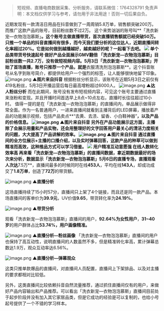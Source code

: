 

> 短视频、直播电商数据采集、分析服务，请联系微信：1764328791
免责声明：本文档仅供学习与参考，请勿用于非法用途！否则一切后果自负。



近期发现有一款清洁日用品在抖音做到了一周周销5.8万单，销售额突破200万。而推广这款产品的账号，目前粉丝数不过2万。
这个来势汹汹的账号叫**「洗衣新宠—衣物泡泡慕斯」**。这个账号主做直播带货，首次直播销售额就已经突破50万。
只推一个单品的抖音直播间有很多，而今天我们要分析的这位达人，近期直播间转化率超过20%。它是如何做到越播越好，越卖越好的呢？一起看下去吧。
![](https://cdn.nlark.com/yuque/0/2021/webp/97322/1620788534026-bb50c272-c049-4bc0-94be-d8fc96e265b3.webp#clientId=ub77bc16d-af3d-4&from=paste&height=70&id=uc342b7fc&margin=%5Bobject%20Object%5D&originHeight=140&originWidth=140&originalType=url&status=done&style=none&taskId=u6c6335fa-42a9-4984-a794-c259c47a33d&width=70)
**单个品类带货号快速起号**
**做好产品全面展示GMV翻倍**
「洗衣新宠—衣物泡泡慕斯」目前粉丝数一共2.7万，没有做短视频内容。5月3日「洗衣新宠—衣物泡泡慕斯」开始了首场直播，账号只推荐一个产品，就是**衣服清洗剂泡泡慕斯**。这个抖音账号从名字到账号简介，都提供给用户一个强烈的标签，让人能够很快地留下印象。
![image.png](https://cdn.nlark.com/yuque/0/2021/png/97322/1620788566730-fdac3385-2578-45ee-b880-21fbad56a4f5.png#clientId=ub77bc16d-af3d-4&from=paste&height=402&id=u908da6d3&margin=%5Bobject%20Object%5D&name=image.png&originHeight=803&originWidth=912&originalType=binary&size=701096&status=done&style=none&taskId=u3c89b4b1-2521-4bd0-967d-a0b314fa89d&width=456)
**▲图片来自抖音**
根据粉丝分析显示，该账号在近期5月3日之前仅有419名粉丝，5月3日开播运营后每日最高增粉超过6000人。
![image.png](https://cdn.nlark.com/yuque/0/2021/png/97322/1620788573518-51738067-c191-43a7-92c1-5fada39fb2ea.png#clientId=ub77bc16d-af3d-4&from=paste&height=273&id=u3bfa0767&margin=%5Bobject%20Object%5D&name=image.png&originHeight=546&originWidth=764&originalType=binary&size=56530&status=done&style=none&taskId=u9e7f57c3-ebbd-4faf-908f-93f1f742573&width=382)
**▲达人粉丝分析**
而在此期间，账号没有发布短视频内容，可见这个账号主要通过直播来涨粉和变现。并且开播时间首选早上8点~10点左右，直播时长往往超过10小时。
值得一提的是在「洗衣新宠—衣物泡泡慕斯」的直播间内，单品展示做得非常全面。作为一名普通用户，一进来直播间就看到主播背后的LED屏幕，播放着产品的功能展示视频，包括产品卖点**“去黄、去渍、留香、小白鞋神器”**，以及产品的价格信息。
![image.png](https://cdn.nlark.com/yuque/0/2021/png/97322/1620788579694-43fc9c9f-f614-42d0-af3b-49177f2222d2.png#clientId=ub77bc16d-af3d-4&from=paste&height=236&id=u4ef0fabe&margin=%5Bobject%20Object%5D&name=image.png&originHeight=472&originWidth=784&originalType=binary&size=679898&status=done&style=none&taskId=u831b0316-ef8b-4bb2-8539-43c82433c99&width=392)
**▲图片来自抖音**
另外在产品功能展示这方面，主播除了会展示用量和产品实物，还会用整理好的文字回答用户最关心的清洁力度相关的问题，大大提高了产品讲解的效率。
![image.png](https://cdn.nlark.com/yuque/0/2021/png/97322/1620788585966-379e00c6-0cee-4a00-83c8-a6a689595382.png#clientId=ub77bc16d-af3d-4&from=paste&height=402&id=u575730b9&margin=%5Bobject%20Object%5D&name=image.png&originHeight=803&originWidth=912&originalType=binary&size=1320864&status=done&style=none&taskId=u667c8f53-f231-4b3d-8d03-3884bb88e36&width=456)
**▲图片来自抖音**
通过直播间的全方位展示+主播的口播介绍，以及实时弹幕回答，这款产品的种草可以做到精准而高效，这种推品方式可以学习借鉴。
![](https://cdn.nlark.com/yuque/0/2021/webp/97322/1620788534635-53960049-969c-4f07-896d-d328882d1e29.webp#clientId=ub77bc16d-af3d-4&from=paste&height=70&id=u456ed048&margin=%5Bobject%20Object%5D&originHeight=140&originWidth=140&originalType=url&status=done&style=none&taskId=u9187e0ab-1c64-4ae6-be42-98e6a9d1c3a&width=70)
**用户精准互动意愿强**
**在线人数转化效率高**
再来看「洗衣新宠—衣物泡泡慕斯」的直播间数据，拿近期数据最好的场次来分析，数据显示「洗衣新宠—衣物泡泡慕斯」5月6日的直播专场，直播观看人次达**7.5万**，直播间最多的时候同时在线**453人**，平均在线**143人**，却成功成交了**1.8万单**，创造了**72万**的带货额。


![image.png](https://cdn.nlark.com/yuque/0/2021/png/97322/1620788594111-c12458f8-823b-4825-9ae3-aa3cd2fa9885.png#clientId=ub77bc16d-af3d-4&from=paste&height=467&id=u631998e7&margin=%5Bobject%20Object%5D&name=image.png&originHeight=934&originWidth=702&originalType=binary&size=298582&status=done&style=none&taskId=u02099ee1-2a10-4600-af1d-a9a9aa811e7&width=351)
**▲直播分析**


这场直播持续了15小时57分，直播间只上架了4个链接，而且还是同一款产品。本场直播间的客单价为**39.9元**，UV价值**9.65**，带货转化率为**24.19%**。


![image.png](https://cdn.nlark.com/yuque/0/2021/png/97322/1620788601104-f6472857-17ef-49eb-ab0f-730f00596063.png#clientId=ub77bc16d-af3d-4&from=paste&height=315&id=udab09b62&margin=%5Bobject%20Object%5D&name=image.png&originHeight=630&originWidth=688&originalType=binary&size=139792&status=done&style=none&taskId=u19eb3799-4048-4805-a966-89869861055&width=344)
**▲带货分析**


观看「洗衣新宠—衣物泡泡慕斯」直播间的用户，**92.64%**为**女性用户**，**31~40岁**的用户群体占比**53.74%，用户画像精准。**


![image.png](https://cdn.nlark.com/yuque/0/2021/png/97322/1620788607078-78907de0-5043-422c-826d-55310f8e832c.png#clientId=ub77bc16d-af3d-4&from=paste&height=474&id=u71a53a66&margin=%5Bobject%20Object%5D&name=image.png&originHeight=948&originWidth=684&originalType=binary&size=214231&status=done&style=none&taskId=u45cbd322-7fbd-4b8b-a7e8-265c798af00&width=342)
**▲直播分析—粉丝画像**
「洗衣新宠—衣物泡泡慕斯」直播间的用户也保持了高互动性，说明直播间的人数虽然不多，但是精准转化率高，累计弹幕总数达1.9万，观众互动率达6.56%。


![image.png](https://cdn.nlark.com/yuque/0/2021/png/97322/1620788613425-4288c27b-f44d-4a1c-9772-82a3d098c128.png#clientId=ub77bc16d-af3d-4&from=paste&height=391&id=u1a83234a&margin=%5Bobject%20Object%5D&name=image.png&originHeight=782&originWidth=680&originalType=binary&size=313014&status=done&style=none&taskId=u4242d14f-37a0-4d34-8c16-061183fcd9a&width=340)
**▲直播分析—弹幕观众**


这类只推单款爆品的直播间，对直播间人员配置，直播间上下架排品、以及对主播的要求都相对比较低。


另外，这类直播间比较依赖抖音自然流量推荐，通过抓住直播间仅有的用户，来做好产品内容输出和产品推荐。可以看出「洗衣新宠—衣物泡泡慕斯」直播间目前处于起步阶段并没有加入其它家居品类，但是它成功的经验是可以复制的，也给小号起号提供了一个不错的学习样本。
